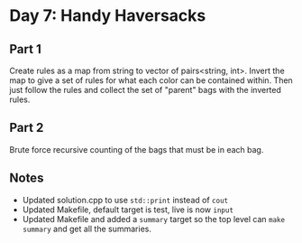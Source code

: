 # Day 7: Handy Haversacks

## Part 1

Create rules as a map from string to vector of pairs<string, int>. Invert
the map to give a set of rules for what each color can be contained within.
Then just follow the rules and collect the set of "parent" bags with the 
inverted rules.

## Part 2

Brute force recursive counting of the bags that must be in each bag.

## Notes

- Updated solution.cpp to use `std::print` instead of `cout`
- Updated Makefile, default target is test, live is now `input`
- Updated Makefile and added a `summary` target so the top level can `make summary` and get all the summaries.
